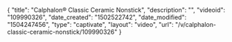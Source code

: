 {
    "title": "Calphalon&reg; Classic Ceramic Nonstick",
    "description": "",
    "videoid": "109990326",
    "date_created": "1502522742",
    "date_modified": "1504247456",
    "type": "captivate",
    "layout": "video",
    "url": "\/v\/calphalon-classic-ceramic-nonstick\/109990326"
}